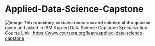 # Applied-Data-Science-Capstone
![image](https://github.com/user-attachments/assets/1b179e64-8096-4969-81c6-c6af1d4688f6)
This repository contains resources and solution of the quizzes given and asked in IBM Applied Data Science Capstone
Specialization Course Link : https://www.coursera.org/learn/applied-data-science-capstone
